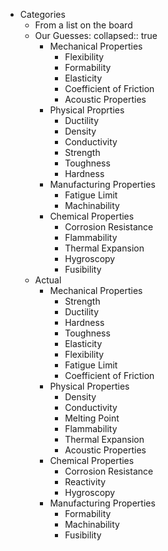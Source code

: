- Categories
	- From a list on the board
	- Our Guesses:
	  collapsed:: true
		- Mechanical Properties
			- Flexibility
			- Formability
			- Elasticity
			- Coefficient of Friction
			- Acoustic Properties
		- Physical Proprties
			- Ductility
			- Density
			- Conductivity
			- Strength
			- Toughness
			- Hardness
		- Manufacturing Properties
			- Fatigue Limit
			- Machinability
		- Chemical Properties
			- Corrosion Resistance
			- Flammability
			- Thermal Expansion
			- Hygroscopy
			- Fusibility
	- Actual
		- Mechanical Properties
			- Strength
			- Ductility
			- Hardness
			- Toughness
			- Elasticity
			- Flexibility
			- Fatigue Limit
			- Coefficient of Friction
		- Physical Properties
			- Density
			- Conductivity
			- Melting Point
			- Flammability
			- Thermal Expansion
			- Acoustic Properties
		- Chemical Properties
			- Corrosion Resistance
			- Reactivity
			- Hygroscopy
		- Manufacturing Properties
			- Formability
			- Machinability
			- Fusibility